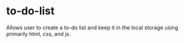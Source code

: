 # to-do-list
Allows user to create a to-do list and keep it in the local storage using primarily html, css, and js. 
